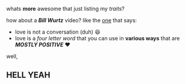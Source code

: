 whats **more** awesome that just listing my _traits_?

how about a **_Bill Wurtz_** video? like the [one](https://www.youtube.com/watch?v=JAr2rUbgPzE) that says:
* love is not a conversation (duh) 😆
* love is a _four letter word_ that you can use in **various ways** that are **_MOSTLY POSITIVE_** ❤️

well, 
## HELL YEAH

